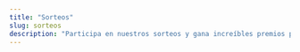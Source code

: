 ```yaml
---
title: "Sorteos"
slug: sorteos
description: "Participa en nuestros sorteos y gana increíbles premios para tu próximo viaje."
---
```



